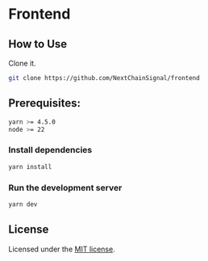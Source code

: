 # Frontend

## How to Use

Clone it.

```bash
git clone https://github.com/NextChainSignal/frontend
```
## Prerequisites:
```bash
yarn >= 4.5.0
node >= 22
```

### Install dependencies

```bash
yarn install
```

### Run the development server

```bash
yarn dev
```

## License

Licensed under the [MIT license](https://github.com/NextChainSignal/frontend).
